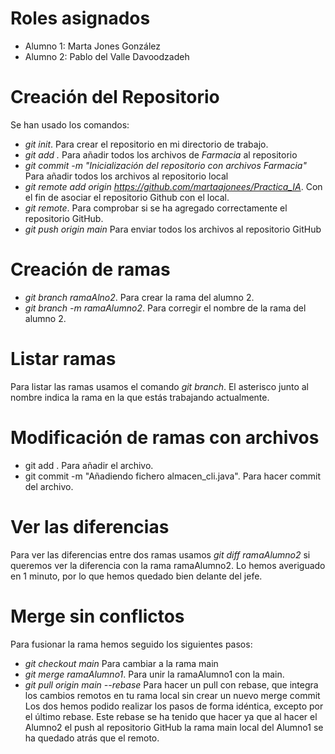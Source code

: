 # Roles asignados
- Alumno 1: Marta Jones González
- Alumno 2: Pablo del Valle Davoodzadeh

# Creación del Repositorio
Se han usado los comandos:
- _git init_. Para crear el repositorio en mi directorio de trabajo.
- _git add ._ Para añadir todos los archivos de _Farmacia_ al repositorio
- _git commit -m "Inicialización del repositorio con archivos Farmacia"_ Para añadir todos los archivos al repositorio local
- _git remote add origin https://github.com/martaajonees/Practica_IA_. Con el fin de asociar el repositorio Github con el local.
- _git remote_. Para comprobar si se ha agregado correctamente el repositorio GitHub.
- _git push origin main_ Para enviar todos los archivos al repositorio GitHub
  
# Creación de ramas
- _git branch ramaAlno2_. Para crear la rama del alumno 2.
- _git branch -m ramaAlumno2_. Para corregir el nombre de la rama del alumno 2.

# Listar ramas
Para listar las ramas usamos el comando _git branch_. El asterisco junto al nombre indica la rama en la que estás trabajando actualmente.

# Modificación de ramas con archivos
- git add . Para añadir el archivo.
- git commit -m "Añadiendo fichero almacen_cli.java". Para hacer commit del archivo.

# Ver las diferencias
Para ver las diferencias entre dos ramas usamos _git diff ramaAlumno2_ si queremos ver la diferencia con la rama ramaAlumno2. Lo hemos averiguado en 1 minuto, por lo que hemos quedado bien delante del jefe.

# Merge sin conflictos
Para fusionar la rama hemos seguido los siguientes pasos:
- _git checkout main_ Para cambiar a la rama main
- _git merge ramaAlumno1_. Para unir la ramaAlumno1 con la main.
- _git pull origin main --rebase_ Para hacer un pull con rebase, que integra los cambios remotos en tu rama local sin crear un nuevo merge commit
Los dos hemos podido realizar los pasos de forma idéntica, excepto por el último rebase. Este rebase se ha tenido que hacer ya que al hacer el Alumno2 el push al repositorio GitHub la rama main local del Alumno1 se ha quedado atrás que el remoto.

